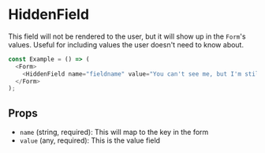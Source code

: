 # HiddenField

This field will not be rendered to the user, but it will show up in the `Form`'s values.
Useful for including values the user doesn't need to know about.

```javascript
const Example = () => (
  <Form>
    <HiddenField name="fieldname" value="You can't see me, but I'm still there" />
  </Form>
);
```

## Props
- `name` (string, required): This will map to the key in the form
- `value` (any, required): This is the value field
